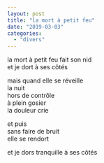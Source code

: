 ```yaml
---
layout: post
title: "la mort à petit feu"
date: "2019-03-03"
categories:
  - "divers"
---
```


la mort à petit feu fait son nid  
et je dort à ses côtés  

mais quand elle se réveille  
la nuit  
hors de contrôle  
à plein gosier  
la douleur crie  

et puis  
sans faire de bruit  
elle se rendort  

et je dors tranquille à ses côtés  
